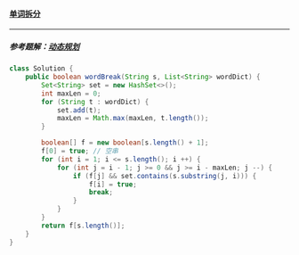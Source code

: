 #### <a href="https://leetcode.cn/problems/word-break/">单词拆分</a>

----------

##### 参考题解：[动态规划](https://leetcode.cn/problems/word-break/solution/dan-ci-chai-fen-by-leetcode-solution/)

```java
class Solution {
    public boolean wordBreak(String s, List<String> wordDict) {
        Set<String> set = new HashSet<>();
        int maxLen = 0;
        for (String t : wordDict) {
            set.add(t);
            maxLen = Math.max(maxLen, t.length());
        }

        boolean[] f = new boolean[s.length() + 1];
        f[0] = true; // 空串
        for (int i = 1; i <= s.length(); i ++) {
            for (int j = i - 1; j >= 0 && j >= i - maxLen; j --) {
                if (f[j] && set.contains(s.substring(j, i))) {
                    f[i] = true;
                    break;
                }
            }
        }
        return f[s.length()];
    }
}
```

